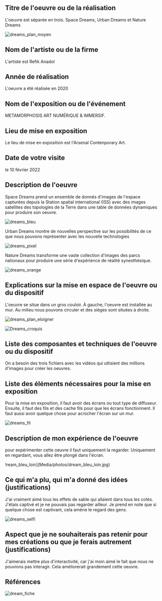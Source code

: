 ## Titre de l'oeuvre ou de la réalisation
L'oeuvre est séparée en trois. Space Dreams, Urban Dreams et Nature Dreams

![dreams_plan_moyen](Media/photos/dreams_plan_moyen.jpg)
## Nom de l'artiste ou de la firme
L'artiste est Refik Anadol
## Année de réalisation
L'oeuvre a été réalisée en 2020
## Nom de l'exposition ou de l'événement
METAMORPHOSIS ART NUMÉRIQUE & IMMERSIF.
## Lieu de mise en exposition
Le lieu de mise en exposition est l'Arsenal Contenporary Art.
## Date de votre visite
le 10 février 2022
## Description de l'oeuvre
Space Dreams prend un ensemble de donnés d'images de l'espace capturées depuis la Station spatial international (ISS) avec des images satellites des topologies de la Terre dans une table de données dynamiques pour produire son oeuvre.

![dreams_bleu](Media/photos/dreams_bleu.jpg)

Urban Dreams montre de nouvelles perspective sur les possibilités de ce que nous pouvons représenter avec les nouvelle technologies

![dreams_pixel](Media/photos/dreams_pixel.jpg)

Nature Dreams transforme une vaste collection d'images des parcs nationaux pour produire une série d'expérience de réalité synesthésique.

![dreams_orange](Media/photos/dreams_orange.jpg)

## Explications sur la mise en espace de l'oeuvre ou du dispositif
L'oeuvre se situe dans un gros couloir. À gauche, l'oeuvre est installée au mur. Au milieu nous pouvons circuler et des sièges sont situées à droite.

![dreams_plan_eloigner](Media/photos/dreams_plan_eloigner.jpg)

![Dreams_croquis](Media/Croquis/Dreams_croquis.PNG)

## Liste des composantes et techniques de l'oeuvre ou du dispositif
On a besoin des trois fichiers avec les vidéos qui utlisient des millions d'images pour créer les oeuvres.
## Liste des éléments nécessaires pour la mise en exposition
Pour la mise en exposition, il faut avoir des écrans ou tout type de diffuseur. Ensuite, il faut des fils et des cache fils pour que les écrans fonctionnent. Il faut aussi avoir quelque chose pour acrocher l'écran sur un mur.

![dreams_fil](Media/photos/dreams_fil.jpg)

## Description de mon expérience de l'oeuvre
pour expérimenter cette oeuvre il faut uniquement la regarder. Uniquement en regardant, vous allez être plongé dans l'écran.

!ream_bleu_loin](Media/photos/dream_bleu_loin.jpg)

## Ce qui m'a plu, qui m'a donné des idées (justifications)
J'ai vraiment aimé tous les effets de sable qui allaient dans tous les cotés. J'étais captivé et je ne pouvais pas regarder ailleur. Je prend en note que si quelque chose est captivant, cela amène le regard des gens.

![dreams_selfi](Media/photos/dreams_selfi.jpg)

## Aspect que je ne souhaiterais pas retenir pour mes créations ou que je ferais autrement (justifications)
J'aimerais mettre plus d'interactivité, car j'ai moin aimé le fait que nous ne pouvions pas interagir. Cela améliorerait grandement cette oeuvre.
## Références

![dream_fiche](Media/photos/dream_fiche.jpg)

